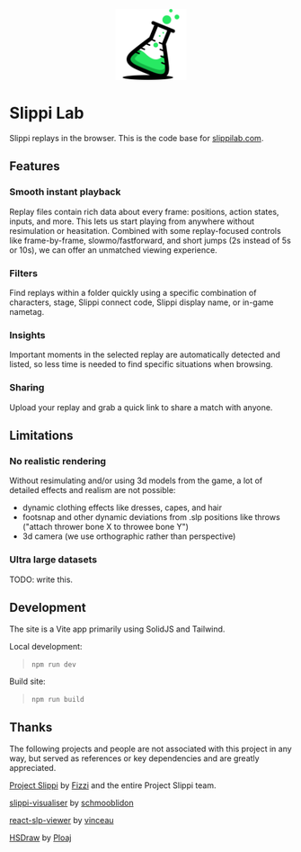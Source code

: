 <p align="center">
  <a href="https://slippilab.com" target="_blank" rel="noopener noreferrer">
    <img src="public/logo-square.png" width="25%"/>
  </a>
</p>

# Slippi Lab

Slippi replays in the browser. This is the code base for [slippilab.com](https://www.slippilab.com).

## Features

### Smooth instant playback

Replay files contain rich data about every frame: positions, action states, inputs, and more. This lets us start playing from anywhere without resimulation or heasitation. Combined with some replay-focused controls like frame-by-frame, slowmo/fastforward, and short jumps (2s instead of 5s or 10s), we can offer an unmatched viewing experience.

### Filters

Find replays within a folder quickly using a specific combination of characters, stage, Slippi connect code, Slippi display name, or in-game nametag.

### Insights

Important moments in the selected replay are automatically detected and listed, so less time is needed to find specific situations when browsing.

### Sharing

Upload your replay and grab a quick link to share a match with anyone.

## Limitations

### No realistic rendering

Without resimulating and/or using 3d models from the game, a lot of detailed effects and realism are not possible:

- dynamic clothing effects like dresses, capes, and hair
- footsnap and other dynamic deviations from .slp positions like throws ("attach thrower bone X to throwee bone Y")
- 3d camera (we use orthographic rather than perspective)

### Ultra large datasets

TODO: write this.

## Development

The site is a Vite app primarily using SolidJS and Tailwind.

Local development:

> `npm run dev`

Build site:

> `npm run build`

## Thanks

The following projects and people are not associated with this project in any way, but served as references or key dependencies and are greatly appreciated.

[Project Slippi](https://github.com/project-slippi) by [Fizzi](https://twitter.com/Fizzi36) and the entire Project Slippi team.

[slippi-visualiser](https://github.com/schmooblidon/slippi-visualiser) by [schmooblidon](https://twitter.com/schmooDev)

[react-slp-viewer](https://github.com/vinceau/react-slp-viewer) by [vinceau](https://twitter.com/_vinceau)

[HSDraw](https://github.com/Ploaj/HSDlib) by [Ploaj](https://github.com/Ploaj)
